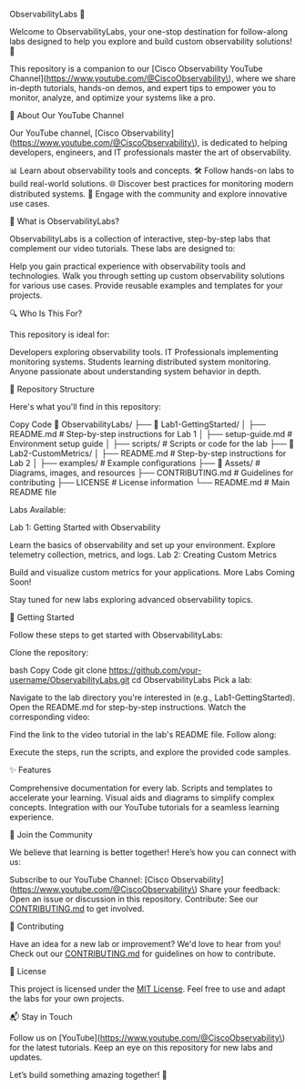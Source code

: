 ObservabilityLabs 🚀

Welcome to ObservabilityLabs, your one-stop destination for follow-along labs designed to help you explore and build custom observability solutions! 🌟


This repository is a companion to our [Cisco Observability YouTube Channel](https://www.youtube.com/@CiscoObservability\), where we share in-depth tutorials, hands-on demos, and expert tips to empower you to monitor, analyze, and optimize your systems like a pro.



🎥 About Our YouTube Channel

Our YouTube channel, [Cisco Observability](https://www.youtube.com/@CiscoObservability\), is dedicated to helping developers, engineers, and IT professionals master the art of observability.


📊 Learn about observability tools and concepts.
🛠️ Follow hands-on labs to build real-world solutions.
🌐 Discover best practices for monitoring modern distributed systems.
🤝 Engage with the community and explore innovative use cases.


🧪 What is ObservabilityLabs?

ObservabilityLabs is a collection of interactive, step-by-step labs that complement our video tutorials. These labs are designed to:


Help you gain practical experience with observability tools and technologies.
Walk you through setting up custom observability solutions for various use cases.
Provide reusable examples and templates for your projects.


🔍 Who Is This For?

This repository is ideal for:


Developers exploring observability tools.
IT Professionals implementing monitoring systems.
Students learning distributed system monitoring.
Anyone passionate about understanding system behavior in depth.


📁 Repository Structure

Here's what you'll find in this repository:


Copy Code
📂 ObservabilityLabs/
├── 📁 Lab1-GettingStarted/
│   ├── README.md        # Step-by-step instructions for Lab 1
│   ├── setup-guide.md   # Environment setup guide
│   ├── scripts/         # Scripts or code for the lab
├── 📁 Lab2-CustomMetrics/
│   ├── README.md        # Step-by-step instructions for Lab 2
│   ├── examples/        # Example configurations
├── 📁 Assets/           # Diagrams, images, and resources
├── CONTRIBUTING.md      # Guidelines for contributing
├── LICENSE              # License information
└── README.md            # Main README file

Labs Available:

Lab 1: Getting Started with Observability

Learn the basics of observability and set up your environment.
Explore telemetry collection, metrics, and logs.
Lab 2: Creating Custom Metrics

Build and visualize custom metrics for your applications.
More Labs Coming Soon!

Stay tuned for new labs exploring advanced observability topics.


🚀 Getting Started

Follow these steps to get started with ObservabilityLabs:


Clone the repository:

bash
Copy Code
git clone https://github.com/your-username/ObservabilityLabs.git
cd ObservabilityLabs
Pick a lab:

Navigate to the lab directory you're interested in (e.g., Lab1-GettingStarted).
Open the README.md for step-by-step instructions.
Watch the corresponding video:

Find the link to the video tutorial in the lab's README file.
Follow along:

Execute the steps, run the scripts, and explore the provided code samples.


✨ Features

Comprehensive documentation for every lab.
Scripts and templates to accelerate your learning.
Visual aids and diagrams to simplify complex concepts.
Integration with our YouTube tutorials for a seamless learning experience.


📢 Join the Community

We believe that learning is better together! Here’s how you can connect with us:


Subscribe to our YouTube Channel: [Cisco Observability](https://www.youtube.com/@CiscoObservability\)
Share your feedback: Open an issue or discussion in this repository.
Contribute: See our [CONTRIBUTING.md](CONTRIBUTING.md) to get involved.


🌟 Contributing

Have an idea for a new lab or improvement? We'd love to hear from you! Check out our [CONTRIBUTING.md](CONTRIBUTING.md) for guidelines on how to contribute.



📜 License

This project is licensed under the [MIT License](LICENSE). Feel free to use and adapt the labs for your own projects.



📬 Stay in Touch

Follow us on [YouTube](https://www.youtube.com/@CiscoObservability\) for the latest tutorials.
Keep an eye on this repository for new labs and updates.


Let’s build something amazing together! 🚀

